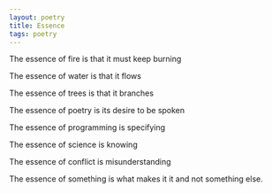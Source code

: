 ```yaml
---
layout: poetry
title: Essence
tags: poetry
---
```


The essence of fire is that it must keep burning

The essence of water is that it flows

The essence of trees is that it branches

The essence of poetry is its desire to be spoken

The essence of programming is specifying

The essence of science is knowing

The essence of conflict is misunderstanding


The essence of something is what makes it it and not something else.